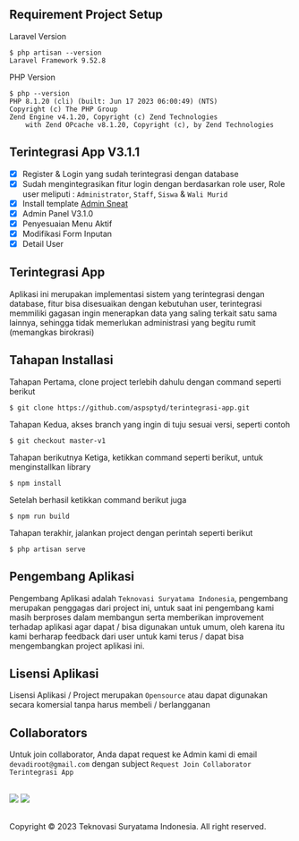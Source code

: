## Requirement Project Setup
Laravel Version
```shell
$ php artisan --version
Laravel Framework 9.52.8
```
PHP Version
```shell
$ php --version
PHP 8.1.20 (cli) (built: Jun 17 2023 06:00:49) (NTS)
Copyright (c) The PHP Group
Zend Engine v4.1.20, Copyright (c) Zend Technologies 
    with Zend OPcache v8.1.20, Copyright (c), by Zend Technologies
```

## Terintegrasi App V3.1.1
- [x] Register & Login yang sudah terintegrasi dengan database
- [x] Sudah mengintegrasikan fitur login dengan berdasarkan role user, Role user meliputi : `Administrator`, `Staff`, `Siswa` & `Wali Murid`
- [x] Install template <a href="https://themewagon.com/themes/free-responsive-bootstrap-5-html5-admin-template-sneat/">Admin Sneat</a>
- [x] Admin Panel V3.1.0
- [x] Penyesuaian Menu Aktif
- [x] Modifikasi Form Inputan
- [x] Detail User  

## Terintegrasi App
Aplikasi ini merupakan implementasi sistem yang terintegrasi dengan database, fitur bisa disesuaikan dengan kebutuhan user, terintegrasi memmiliki gagasan ingin menerapkan data yang saling terkait satu sama lainnya, sehingga tidak memerlukan administrasi yang begitu rumit (memangkas birokrasi)

## Tahapan Installasi
Tahapan Pertama, clone project terlebih dahulu dengan command seperti berikut

```.shell
$ git clone https://github.com/aspsptyd/terintegrasi-app.git
```

Tahapan Kedua, akses branch yang ingin di tuju sesuai versi, seperti contoh

```.shell
$ git checkout master-v1
```

Tahapan berikutnya Ketiga, ketikkan command seperti berikut, untuk menginstallkan library 

```.shell
$ npm install
```
Setelah berhasil ketikkan command berikut juga

```.shell
$ npm run build
```

Tahapan terakhir, jalankan project dengan perintah seperti berikut

```.shell
$ php artisan serve
```

## Pengembang Aplikasi
Pengembang Aplikasi adalah `Teknovasi Suryatama Indonesia`, pengembang merupakan penggagas dari project ini, untuk saat ini pengembang kami masih berproses dalam membangun serta memberikan improvement terhadap aplikasi agar dapat / bisa digunakan untuk umum, oleh karena itu kami berharap feedback dari user untuk kami terus / dapat bisa mengembangkan project aplikasi ini.

## Lisensi Aplikasi
Lisensi Aplikasi / Project merupakan `Opensource` atau dapat digunakan secara komersial tanpa harus membeli / berlangganan

## Collaborators
Untuk join collaborator, Anda dapat request ke Admin kami di email `devadiroot@gmail.com` dengan subject `Request Join Collaborator Terintegrasi App`
<br /><br />

[![](https://github.com/akunduwa.png?size=50)](https://github.com/akunduwa) 
[![](https://github.com/aspsptyd.png?size=50)](https://github.com/aspsptyd)
<br /><br />

Copyright © 2023 Teknovasi Suryatama Indonesia. All right reserved.